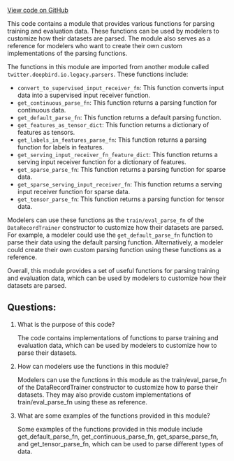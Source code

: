 [View code on GitHub](https://github.com/misbahsy/the-algorithm/twml/twml/parsers.py)

This code contains a module that provides various functions for parsing training and evaluation data. These functions can be used by modelers to customize how their datasets are parsed. The module also serves as a reference for modelers who want to create their own custom implementations of the parsing functions.

The functions in this module are imported from another module called `twitter.deepbird.io.legacy.parsers`. These functions include:

- `convert_to_supervised_input_receiver_fn`: This function converts input data into a supervised input receiver function.
- `get_continuous_parse_fn`: This function returns a parsing function for continuous data.
- `get_default_parse_fn`: This function returns a default parsing function.
- `get_features_as_tensor_dict`: This function returns a dictionary of features as tensors.
- `get_labels_in_features_parse_fn`: This function returns a parsing function for labels in features.
- `get_serving_input_receiver_fn_feature_dict`: This function returns a serving input receiver function for a dictionary of features.
- `get_sparse_parse_fn`: This function returns a parsing function for sparse data.
- `get_sparse_serving_input_receiver_fn`: This function returns a serving input receiver function for sparse data.
- `get_tensor_parse_fn`: This function returns a parsing function for tensor data.

Modelers can use these functions as the `train/eval_parse_fn` of the `DataRecordTrainer` constructor to customize how their datasets are parsed. For example, a modeler could use the `get_default_parse_fn` function to parse their data using the default parsing function. Alternatively, a modeler could create their own custom parsing function using these functions as a reference.

Overall, this module provides a set of useful functions for parsing training and evaluation data, which can be used by modelers to customize how their datasets are parsed.
## Questions: 
 1. What is the purpose of this code?
    
    The code contains implementations of functions to parse training and evaluation data, which can be used by modelers to customize how to parse their datasets.

2. How can modelers use the functions in this module?
    
    Modelers can use the functions in this module as the train/eval_parse_fn of the DataRecordTrainer constructor to customize how to parse their datasets. They may also provide custom implementations of train/eval_parse_fn using these as reference.

3. What are some examples of the functions provided in this module?
    
    Some examples of the functions provided in this module include get_default_parse_fn, get_continuous_parse_fn, get_sparse_parse_fn, and get_tensor_parse_fn, which can be used to parse different types of data.